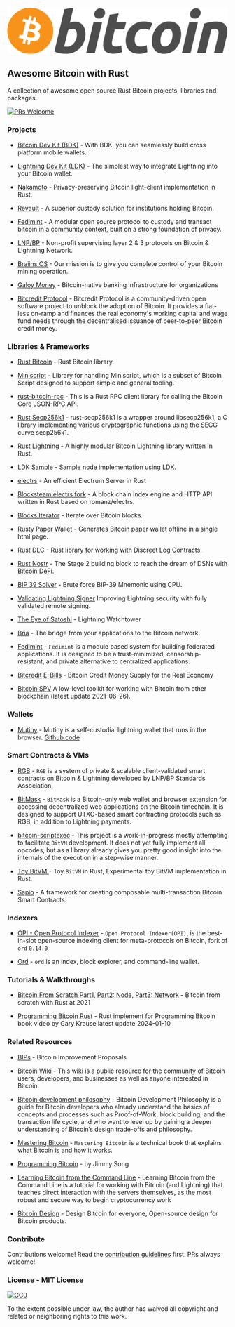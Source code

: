 
![Logo](images/bitcoin_logo.png) 


## Awesome Bitcoin with Rust
A collection of awesome open source Rust Bitcoin projects, libraries and packages.

[![PRs Welcome](https://img.shields.io/badge/PRs-welcome-brightgreen.svg?style=flat-square)](http://makeapullrequest.com)

### Projects
- [Bitcoin Dev Kit (BDK)](https://bitcoindevkit.org/) - With BDK, you can seamlessly build cross platform mobile wallets.
  
- [Lightning Dev Kit (LDK)](https://lightningdevkit.org/) - The simplest way to integrate Lightning into your Bitcoin wallet.
  
- [Nakamoto](https://github.com/cloudhead/nakamoto) - Privacy-preserving Bitcoin light-client implementation in Rust.
  
- [Revault](https://revault.dev/) - A superior custody solution for institutions holding Bitcoin.
  
- [Fedimint](https://fedimint.org/) - A modular open source protocol to custody and transact bitcoin in a community context, built on a strong foundation of privacy.
  
- [LNP/BP](https://www.lnp-bp.org/) - Non-profit supervising layer 2 & 3 protocols on Bitcoin & Lightning Network.
  
- [Braiins OS](https://braiins.com/bitcoin-mining-stack-upgrade) - Our mission is to give you complete control of your Bitcoin mining operation.
  
- [Galoy Money](https://galoy.io/) - Bitcoin-native banking infrastructure for organizations

- [Bitcredit Protocol](https://www.bit.cr/) - Bitcredit Protocol is a community-driven open software project to unblock the adoption of Bitcoin. It provides a fiat-less on-ramp and finances the real economy's working capital and wage fund needs through the decentralised issuance of peer-to-peer Bitcoin credit money.

### Libraries & Frameworks
- [Rust Bitcoin](https://github.com/rust-bitcoin/rust-bitcoin) - Rust Bitcoin library.
  
- [Miniscript](https://github.com/rust-bitcoin/rust-miniscript/) - Library for handling Miniscript, which is a subset of Bitcoin Script designed to support simple and general tooling.

- [rust-bitcoin-rpc](https://github.com/rust-bitcoin/rust-bitcoincore-rpc) - This is a Rust RPC client library for calling the Bitcoin Core JSON-RPC API.
  
- [Rust Secp256k1](https://github.com/rust-bitcoin/rust-secp256k1) - rust-secp256k1 is a wrapper around libsecp256k1, a C library implementing various cryptographic functions using the SECG curve secp256k1.
  
- [Rust Lightning](https://github.com/lightningdevkit/rust-lightning) - A highly modular Bitcoin Lightning library written in Rust.
  
- [LDK Sample](https://github.com/lightningdevkit/ldk-sample) - Sample node implementation using LDK.
  
- [electrs](https://github.com/romanz/electrs) - An efficient Electrum Server in Rust

- [Blocksteam electrs fork](https://github.com/Blockstream/electrs) - A block chain index engine and HTTP API written in Rust based on romanz/electrs.
  
- [Blocks Iterator](https://github.com/RCasatta/blocks_iterator) - Iterate over Bitcoin blocks.
  
- [Rusty Paper Wallet](https://github.com/RCasatta/rusty-paper-wallet) - Generates Bitcoin paper wallet offline in a single html page.
  
- [Rust DLC](https://github.com/p2pderivatives/rust-dlc) - Rust library for working with Discreet Log Contracts.
  
- [Rust Nostr](https://github.com/rajarshimaitra/rust-nostr) - The Stage 2 building block to reach the dream of DSNs with Bitcoin DeFi.
  
- [BIP 39 Solver](https://github.com/johncantrell97/bip39-solver-cpu) - Brute force BIP-39 Mnemonic using CPU.
  
- [Validating Lightning Signer](https://gitlab.com/lightning-signer/docs/) Improving Lightning security with fully validated remote signing.
  
- [The Eye of Satoshi](https://github.com/talaia-labs/rust-teos) - Lightning Watchtower

- [Bria](https://github.com/GaloyMoney/bria) - The bridge from your applications to the Bitcoin network.

- [Fedimint](https://github.com/fedimint/fedimint) - `Fedimint` is a module based system for building federated applications. It is designed to be a trust-minimized, censorship-resistant, and private alternative to centralized applications.

- [Bitcredit E-Bills](https://github.com/BitcoinCredit/E-Bills) - Bitcoin Credit Money Supply for the Real Economy
  
- [Bitcoin SPV](https://github.com/summa-tx/bitcoin-spv) A low-level toolkit for working with Bitcoin from other blockchain (latest update 2021-06-26).

### Wallets
- [Mutiny](https://www.mutinywallet.com/) - Mutiny is a self-custodial lightning wallet that runs in the browser. [Github code](https://github.com/MutinyWallet/)
  
### Smart Contracts & VMs
- [RGB](https://github.com/RGB-WG) - `RGB` is a system of private & scalable client-validated smart contracts on Bitcoin & Lightning developed by LNP/BP Standards Association.
  
- [BitMask](https://github.com/diba-io/bitmask-core) - `BitMask` is a Bitcoin-only web wallet and browser extension for accessing decentralized web applications on the Bitcoin timechain. It is designed to support UTXO-based smart contracting protocols such as RGB, in addition to Lightning payments.
  
- [bitcoin-scriptexec](https://github.com/BitVM/rust-bitcoin-scriptexec) - This project is a work-in-progress mostly attempting to facilitate `BitVM` development. It does not yet fully implement all opcodes, but as a library already gives you pretty good insight into the internals of the execution in a step-wise manner.
  
- [Toy BitVM ](https://github.com/chainwayxyz/toy-bitvm-rs) - Toy `BitVM` in Rust, Experimental toy BitVM implementation in Rust.
  
- [Sapio](https://github.com/sapio-lang/sapio) - A framework for creating composable multi-transaction Bitcoin Smart Contracts.

### Indexers

- [OPI - Open Protocol Indexer](https://github.com/bestinslot-xyz/OPI) - `Open Protocol Indexer(OPI)`, is the best-in-slot open-source indexing client for meta-protocols on Bitcoin, fork of `ord` `0.14.0`
  
- [Ord](https://github.com/ordinals/ord) - `ord` is an index, block explorer, and command-line wallet. 
  
### Tutorials & Walkthroughs
- [Bitcoin From Scratch Part1](https://monokh.com/posts/bitcoin-from-scratch-part-1), [Part2: Node](https://monokh.com/posts/bitcoin-from-scratch-part-2), [Part3: Network](https://monokh.com/posts/bitcoin-from-scratch-part-3) - Bitcoin from scratch with Rust  at 2021
  
- [Programming Bitcoin Rust](https://www.youtube.com/playlist?list=PLa5eH26KEhkf87-l9WizXX_N17uICIQ21) - Rust implement for Programming Bitcoin book video by Gary Krause latest update 2024-01-10

### Related Resources
- [BIPs](https://github.com/bitcoin/bips) - Bitcoin Improvement Proposals
  
- [Bitcoin Wiki](https://en.bitcoin.it/wiki/Main_Page) - This wiki is a public resource for the community of Bitcoin users, developers, and businesses as well as anyone interested in Bitcoin.
  
- [Bitcoin development philosophy](https://bitcoindevphilosophy.com/) - Bitcoin Development Philosophy is a guide for Bitcoin developers who already understand the basics of concepts and processes such as Proof-of-Work, block building, and the transaction life cycle, and who want to level up by gaining a deeper understanding of Bitcoin’s design trade-offs and philosophy.

- [Mastering Bitcoin](https://github.com/bitcoinbook/bitcoinbook) - `Mastering Bitcoin` is a technical book that explains what Bitcoin is and how it works.

- [Programming Bitcoin](https://github.com/jimmysong/programmingbitcoin) - by Jimmy Song
  
- [Learning Bitcoin from the Command Line](https://github.com/BlockchainCommons/Learning-Bitcoin-from-the-Command-Line) - Learning Bitcoin from the Command Line is a tutorial for working with Bitcoin (and Lightning) that teaches direct interaction with the servers themselves, as the most robust and secure way to begin cryptocurrency work
  
- [Bitcoin Design](https://bitcoin.design/) - Design Bitcoin for everyone, Open-source design for Bitcoin products.
  
### Contribute
Contributions welcome! Read the [contribution guidelines](contributing.md) first. PRs always welcome!

### License - MIT License

[![CC0](http://mirrors.creativecommons.org/presskit/buttons/88x31/svg/cc-zero.svg)](http://creativecommons.org/publicdomain/zero/1.0)

To the extent possible under law, the author has waived all copyright and related or neighboring rights to this work.